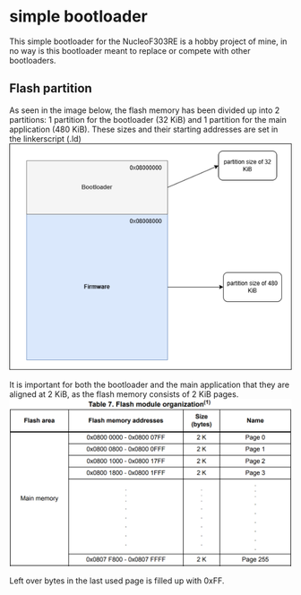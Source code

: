 # simple bootloader

This simple bootloader for the NucleoF303RE is a hobby project of mine, in no way is this bootloader meant to replace or compete with other bootloaders.

## Flash partition  
As seen in the image below, the flash memory has been divided up into 2 partitions: 1 partition for the bootloader (32 KiB) and 1 partition for the main application (480 KiB). These sizes and their starting addresses are set in the linkerscript (.ld)    
![Flash map](Designs\flash\flash_map.png)   

It is important for both the bootloader and the main application that they are aligned at 2 KiB, as the flash memory consists of 2 KiB pages.
![Flash module organization](Designs/flash/Flash_module_organization.png)   

Left over bytes in the last used page is filled up with 0xFF.